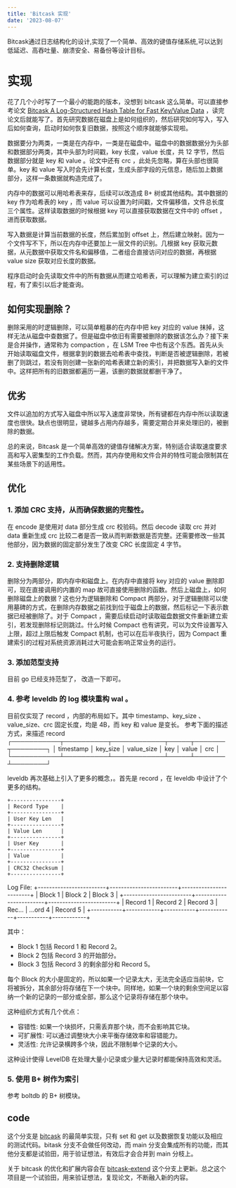 ```yaml
---
title: 'Bitcask 实现'
date: '2023-08-07'
---
```


Bitcask通过日志结构化的设计,实现了一个简单、高效的键值存储系统,可以达到低延迟、高吞吐量、崩溃安全、易备份等设计目标。
# 实现

花了几个小时写了一个最小的能跑的版本，没想到 bitcask 这么简单。可以直接参考论文 [Bitcask A Log-Structured Hash Table for Fast Key/Value Data](https://riak.com/assets/bitcask-intro.pdf) ，读完论文后就能写了。首先研究数据在磁盘上是如何组织的，然后研究如何写入，写入后如何查询，启动时如何恢复旧数据，按照这个顺序就能够实现啦。

数据要分为两类，一类是在内存中，一类是在磁盘中。磁盘中的数据数据分为头部和数据部分两类，其中头部为时间戳，key 长度，value 长度，共 12 字节，然后数据部分就是 key 和 value 。论文中还有 crc ，此处先忽略，算在头部也很简单。key 和 value 写入时会先计算长度，生成头部字段的元信息，随后加上数据部分，这样一条数据就构造完成了。

内存中的数据可以用哈希表来存，后续可以改造成 B+ 树或其他结构。其中数据的 key 作为哈希表的 key ，而 value 可以设置为时间戳，文件偏移值，文件总长度三个属性。这样读取数据的时候根据 key 可以直接获取数据在文件中的 offset ，进而获取数据。

写入数据是计算当前数据的长度，然后累加到 offset 上，然后建立映射。因为一个文件写不下，所以在内存中还要加上一层文件的识别。几根据 key 获取元数据，从元数据中获取文件名和偏移值，二者组合直接访问对应的数据，再根据 value size 获取对应长度的数据。

程序启动时会先读取文件中的所有数据从而建立哈希表，可以理解为建立索引的过程，有了索引以后才能查询。

## 如何实现删除？

删除采用的时逻辑删除，可以简单粗暴的在内存中把 key 对应的 value 抹掉，这样无法从磁盘中查数据了。但是磁盘中依旧有需要被删除的数据该怎么办？接下来是合并操作，通常称为 compaction ，在 LSM Tree 中也有这个东西。首先从头开始读取磁盘文件，根据拿到的数据去哈希表中查找，判断是否被逻辑删除，若被删了则跳过，若没有则创建一张新的哈希表建立新的索引，并把数据写入新的文件中。这样把所有的旧数据都遍历一遍，该删的数据就都删干净了。

## 优劣

文件以追加的方式写入磁盘中所以写入速度非常快，所有键都在内存中所以读取速度也很快。缺点也很明显，键越多占用内存越多，需要定期合并来处理旧的，被删除的数据。

总的来说，Bitcask 是一个简单高效的键值存储解决方案，特别适合读取速度要求高和写入密集型的工作负载。然而，其内存使用和文件合并的特性可能会限制其在某些场景下的适用性。

## 优化

### 1. 添加 CRC 支持，从而确保数据的完整性。

在 encode 是使用对 data 部分生成 crc 校验码。然后 decode 读取 crc 并对 data 重新生成 crc 比较二者是否一致从而判断数据是否完整。还需要修改一些其他部分，因为数据的固定部分发生了改变 CRC 长度固定 4 字节。

### 2. 支持删除逻辑

删除分为两部分，即内存中和磁盘上。在内存中直接将 key 对应的 value 删除即可，现在直接调用的内置的 map 故可直接使用删除的函数。然后上磁盘上，如何删除磁盘上的数据？这也分为逻辑删除和 Compact 两部分，对于逻辑删除可以使用墓碑的方式，在删除内存数据之前找到位于磁盘上的数据，然后标记一下表示数据已经被删除了。对于 Compact ，需要后续启动时读取磁盘数据文件重新建立索引，若发现删除标记则跳过。什么时候 Compact 也有讲究，可以为文件设置写入上限，超过上限后触发 Compact 机制，也可以在后半夜执行，因为 Compact 重建索引的过程对系统资源消耗过大可能会影响正常业务的运行。

### 3. 添加范型支持

目前 go 已经支持范型了， 改造一下即可。

### 4. 参考 leveldb 的 log 模块重构 wal 。

目前仅实现了 record ，内部的布局如下。其中 timestamp、key_size 、value_size、crc 固定长度，均是 4B，而 key 和 value 是变长。
参考下面的描述方式，来描述 record
    ┌───────────┬──────────┬────────────┬─────┬───────┬────────┐
    │ timestamp │ key_size │ value_size │ key │ value │  crc   │
    └───────────┴──────────┴────────────┴─────┴───────┴────────┘

leveldb 再次基础上引入了更多的概念，。首先是 record ，在 leveldb 中设计了个更多的结构。

    +----------------+
    | Record Type    |
    +----------------+
    | User Key Len   |
    +----------------+
    | Value Len      |
    +----------------+
    | User Key       |
    +----------------+
    | Value          |
    +----------------+
    | CRC32 Checksum |
    +----------------+

Log File:
+------------------------+------------------------+------------------------+
|       Block 1          |       Block 2          |       Block 3          |
+------------------------+------------------------+------------------------+
| Record 1  | Record 2   | Record 3  | Rec...     | ...ord 4 | Record 5   |
+-----------+------------+-----------+------------+-----------+------------+

其中：
- Block 1 包括 Record 1 和 Record 2。
- Block 2 包括 Record 3 的开始部分。
- Block 3 包括 Record 3 的剩余部分和 Record 5。

每个 Block 的大小是固定的，所以如果一个记录太大，无法完全适应当前块，它将被拆分，其余部分将存储在下一个块中。同样地，如果一个块的剩余空间足以容纳一个新的记录的一部分或全部，那么这个记录将存储在那个块中。

这种组织方式有几个优点：

- 容错性: 如果一个块损坏，只需丢弃那个块，而不会影响其它块。
- 可扩展性: 可以通过调整块大小来平衡存储效率和容错能力。
- 灵活性: 允许记录横跨多个块，因此不限制单个记录的大小。

这种设计使得 LevelDB 在处理大量小记录或少量大记录时都能保持高效和灵活。

### 5. 使用 B+ 树作为索引

参考 boltdb 的 B+ 树模块。

## code

这个分支是 [bitcask](https://github.com/weijiew/abysskv/tree/bitcask) 的最简单实现，只有 set 和 get 以及数据恢复功能以及相应的测试代码。bitask 分支不会做任何改动，而 main 分支会集成所有的功能，而其他分支都是试验田，用于验证想法，有效后才会合并到 main 分枝上。

关于 bitcask 的优化和扩展内容会在 [bitcask-extend](https://github.com/weijiew/abysskv/tree/bitcask-extend) 这个分支上更新。总之这个项目是一个试验田，用来验证想法，复现论文，不断融入新的内容。